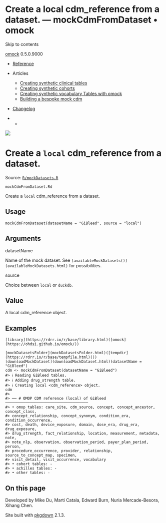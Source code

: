 # Create a local cdm_reference from a dataset. — mockCdmFromDataset • omock

Skip to contents

[omock](../index.html) 0.5.0.9000

  * [Reference](../reference/index.html)
  * Articles
    * [Creating synthetic clinical tables](../articles/a01_Creating_synthetic_clinical_tables.html)
    * [Creating synthetic cohorts](../articles/a02_Creating_synthetic_cohorts.html)
    * [Creating synthetic vocabulary Tables with omock](../articles/a03_Creating_a_synthetic_vocabulary.html)
    * [Building a bespoke mock cdm](../articles/a04_Building_a_bespoke_mock_cdm.html)
  * [Changelog](../news/index.html)


  *   * [](https://github.com/ohdsi/omock/)



![](../logo.png)

# Create a `local` cdm_reference from a dataset.

Source: [`R/mockDatasets.R`](https://github.com/ohdsi/omock/blob/main/R/mockDatasets.R)

`mockCdmFromDataset.Rd`

Create a `local` cdm_reference from a dataset.

## Usage
    
    
    mockCdmFromDataset(datasetName = "GiBleed", source = "local")

## Arguments

datasetName
    

Name of the mock dataset. See `[availableMockDatasets()](availableMockDatasets.html)` for possibilities.

source
    

Choice between `local` or `duckdb`.

## Value

A local cdm_reference object.

## Examples
    
    
    [library](https://rdrr.io/r/base/library.html)([omock](https://ohdsi.github.io/omock/))
    
    [mockDatasetsFolder](mockDatasetsFolder.html)([tempdir](https://rdrr.io/r/base/tempfile.html)())
    [downloadMockDataset](downloadMockDataset.html)(datasetName = "GiBleed")
    cdm <- mockCdmFromDataset(datasetName = "GiBleed")
    #> ℹ Reading GiBleed tables.
    #> ℹ Adding drug_strength table.
    #> ℹ Creating local <cdm_reference> object.
    cdm
    #> 
    #> ── # OMOP CDM reference (local) of GiBleed ─────────────────────────────────────
    #> • omop tables: care_site, cdm_source, concept, concept_ancestor, concept_class,
    #> concept_relationship, concept_synonym, condition_era, condition_occurrence,
    #> cost, death, device_exposure, domain, dose_era, drug_era, drug_exposure,
    #> drug_strength, fact_relationship, location, measurement, metadata, note,
    #> note_nlp, observation, observation_period, payer_plan_period, person,
    #> procedure_occurrence, provider, relationship, source_to_concept_map, specimen,
    #> visit_detail, visit_occurrence, vocabulary
    #> • cohort tables: -
    #> • achilles tables: -
    #> • other tables: -
    
    

## On this page

Developed by Mike Du, Marti Catala, Edward Burn, Nuria Mercade-Besora, Xihang Chen.

Site built with [pkgdown](https://pkgdown.r-lib.org/) 2.1.3.
